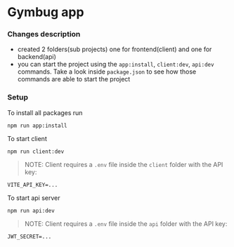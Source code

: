 # Gymbug app

### Changes description

- created 2 folders(sub projects) one for frontend(client) and one for backend(api)
- you can start the project using the `app:install`, `client:dev`, `api:dev` commands. Take a look inside `package.json` to see how those commands are able to start the project


### Setup

To install all packages run

```
npm run app:install
```

To start client

```
npm run client:dev
```

> NOTE: Client requires a `.env` file inside the `client` folder with the API key:

```
VITE_API_KEY=...
```


To start api server

```
npm run api:dev
```

> NOTE: Client requires a `.env` file inside the `api` folder with the API key:

```
JWT_SECRET=...
```

